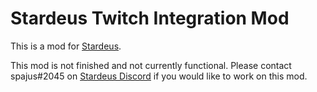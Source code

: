 # Stardeus Twitch Integration Mod

This is a mod for [Stardeus](https://stardeusgame.com).

This mod is not finished and not currently functional. Please contact spajus#2045
on [Stardeus Discord](https://discordapp.com/invite/89amEwP) if you would like
to work on this mod.
